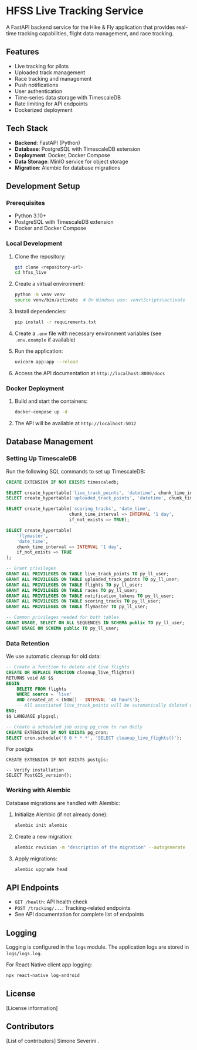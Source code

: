 # HFSS Live Tracking Service

A FastAPI backend service for the Hike & Fly application that provides real-time tracking capabilities, flight data management, and race tracking.

## Features

- Live tracking for pilots
- Uploaded track management
- Race tracking and management
- Push notifications
- User authentication
- Time-series data storage with TimescaleDB
- Rate limiting for API endpoints
- Dockerized deployment

## Tech Stack

- **Backend**: FastAPI (Python)
- **Database**: PostgreSQL with TimescaleDB extension
- **Deployment**: Docker, Docker Compose
- **Data Storage**: MinIO service for object storage
- **Migration**: Alembic for database migrations

## Development Setup

### Prerequisites

- Python 3.10+
- PostgreSQL with TimescaleDB extension
- Docker and Docker Compose

### Local Development

1. Clone the repository:

   ```bash
   git clone <repository-url>
   cd hfss_live
   ```

2. Create a virtual environment:

   ```bash
   python -m venv venv
   source venv/bin/activate  # On Windows use: venv\Scripts\activate
   ```

3. Install dependencies:

   ```bash
   pip install -r requirements.txt
   ```

4. Create a `.env` file with necessary environment variables (see `.env.example` if available)

5. Run the application:

   ```bash
   uvicorn app:app --reload
   ```

6. Access the API documentation at `http://localhost:8000/docs`

### Docker Deployment

1. Build and start the containers:

   ```bash
   docker-compose up -d
   ```

2. The API will be available at `http://localhost:5012`

## Database Management

### Setting Up TimescaleDB

Run the following SQL commands to set up TimescaleDB:

```sql
CREATE EXTENSION IF NOT EXISTS timescaledb;

SELECT create_hypertable('live_track_points', 'datetime', chunk_time_interval => INTERVAL '1 day');
SELECT create_hypertable('uploaded_track_points', 'datetime', chunk_time_interval => INTERVAL '1 day');

SELECT create_hypertable('scoring_tracks', 'date_time', 
                        chunk_time_interval => INTERVAL '1 day',
                        if_not_exists => TRUE);

SELECT create_hypertable(
    'flymaster', 
    'date_time',
    chunk_time_interval => INTERVAL '1 day',
    if_not_exists => TRUE
);

-- Grant privileges
GRANT ALL PRIVILEGES ON TABLE live_track_points TO py_ll_user;
GRANT ALL PRIVILEGES ON TABLE uploaded_track_points TO py_ll_user;
GRANT ALL PRIVILEGES ON TABLE flights TO py_ll_user;
GRANT ALL PRIVILEGES ON TABLE races TO py_ll_user;
GRANT ALL PRIVILEGES ON TABLE notification_tokens TO py_ll_user;
GRANT ALL PRIVILEGES ON TABLE scoring_tracks TO py_ll_user;
GRANT ALL PRIVILEGES ON TABLE flymaster TO py_ll_user;

-- Common privileges needed for both tables
GRANT USAGE, SELECT ON ALL SEQUENCES IN SCHEMA public TO py_ll_user;
GRANT USAGE ON SCHEMA public TO py_ll_user;
```

### Data Retention

We use automatic cleanup for old data:

```sql
-- Create a function to delete old live flights
CREATE OR REPLACE FUNCTION cleanup_live_flights()
RETURNS void AS $$
BEGIN
    DELETE FROM flights
    WHERE source = 'live'
    AND created_at < (NOW() - INTERVAL '48 hours');
    -- All associated live_track_points will be automatically deleted due to CASCADE
END;
$$ LANGUAGE plpgsql;

-- Create a scheduled job using pg_cron to run daily
CREATE EXTENSION IF NOT EXISTS pg_cron;
SELECT cron.schedule('0 0 * * *', 'SELECT cleanup_live_flights()');
```

For postgis
``` -- Connect to your TimescaleDB database first
CREATE EXTENSION IF NOT EXISTS postgis;

-- Verify installation
SELECT PostGIS_version();
```

### Working with Alembic

Database migrations are handled with Alembic:

1. Initialize Alembic (if not already done):

   ```bash
   alembic init alembic
   ```

2. Create a new migration:

   ```bash
   alembic revision -m "description of the migration" --autogenerate
   ```

3. Apply migrations:
   ```bash
   alembic upgrade head
   ```

## API Endpoints

- `GET /health`: API health check
- `POST /tracking/...`: Tracking-related endpoints
- See API documentation for complete list of endpoints

## Logging

Logging is configured in the `logs` module. The application logs are stored in `logs/logs.log`.

For React Native client app logging:

```bash
npx react-native log-android
```

## License

[License information]

## Contributors

[List of contributors]
Simone Severini
.